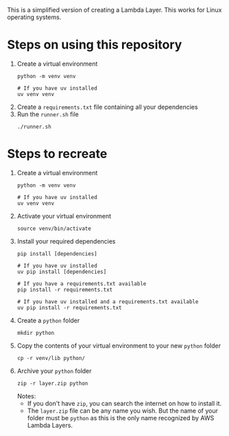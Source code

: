 This is a simplified version of creating a Lambda Layer. This works for Linux operating systems.

# Steps on using this repository
1. Create a virtual environment
    ```
    python -m venv venv

    # If you have uv installed
    uv venv venv
    ```
2. Create a `requirements.txt` file containing all your dependencies
3. Run the `runner.sh` file
   ```
   ./runner.sh
   ```

# Steps to recreate
1. Create a virtual environment
    ```
    python -m venv venv
    
    # If you have uv installed
    uv venv venv
    ```
2. Activate your virtual environment
   ```
   source venv/bin/activate
   ```
3. Install your required dependencies
   ```
   pip install [dependencies]

   # If you have uv installed
   uv pip install [dependencies]

   # If you have a requirements.txt available
   pip install -r requirements.txt

   # If you have uv installed and a requirements.txt available
   uv pip install -r requirements.txt
   ```
4. Create a `python` folder
   ```
   mkdir python
   ```
5. Copy the contents of your virtual environment to your new `python` folder
   ```
   cp -r venv/lib python/
   ```
6. Archive your `python` folder
   ```
   zip -r layer.zip python
   ```
   Notes: 
   - If you don't have `zip`, you can search the internet on how to install it.
   - The `layer.zip` file can be any name you wish. But the name of your folder must be `python` as this is the only name recognized by AWS Lambda Layers.